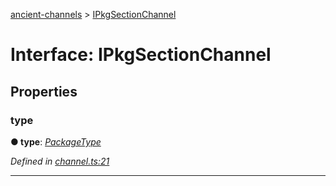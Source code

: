 [ancient-channels](../README.md) > [IPkgSectionChannel](../interfaces/ipkgsectionchannel.md)



# Interface: IPkgSectionChannel


## Properties
<a id="type"></a>

###  type

**●  type**:  *[PackageType](../enums/packagetype.md)* 

*Defined in [channel.ts:21](https://github.com/AncientSouls/Channels/blob/5f74e67/src/lib/channel.ts#L21)*





___


